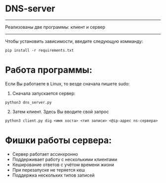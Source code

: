 # DNS-server

---

Реализованы две программы: клиент и сервер

---
Чтобы установить зависимости, введите следующую комманду:

```
pip install -r requirements.txt
```

# Работа программы:
Если Вы работаете в Linux, то везде сначала пишете sudo:

1) Сначала запускается сервер:
        
```
python3 dns_server.py
```

2) Затем клиент. Здесь Вы вводите свой запрос
```
python3 client.py dig <имя хоста> <тип записи> <@ip-адрес ns-сервера>
```

# Фишки работы сервера:

* Сервер работает ассинхронно
* Поддерживает работу с несколькими клиентами
* Кеширование ответов с учётом времени жизни
* При перезапуске не теряется кеш
* Поддержка нескольких типов записей